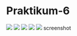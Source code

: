# Praktikum-6
![](Gambar%201.png)
![](Gambar%202.png)
![](Gambar%203.png)
![](Gambar%204.png)
![](Gambar%205.png) screenshot
